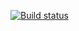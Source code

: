 [![Build status](https://ci.appveyor.com/api/projects/status/4apgyc54wo437rc6/branch/main?svg=true)](https://ci.appveyor.com/project/DmitriyStepanychev/selenide/branch/main)
